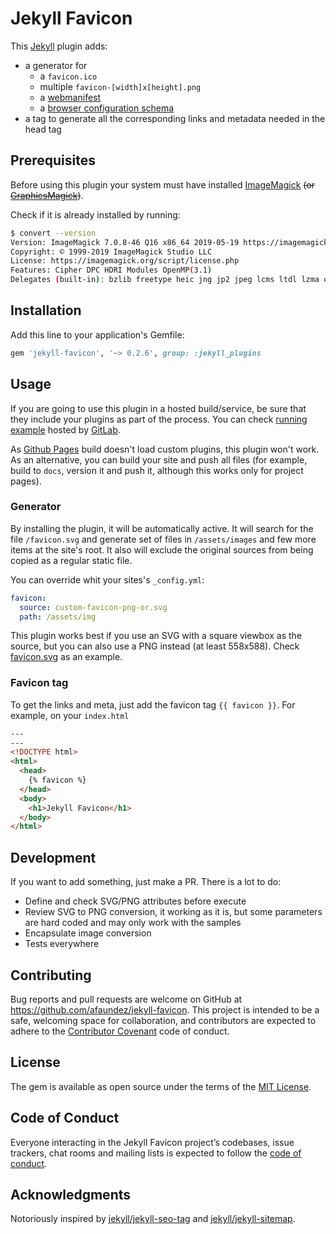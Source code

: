 # Jekyll Favicon

This [Jekyll](https://jekyllrb.com) plugin adds:

- a generator for
  - a `favicon.ico`
  - multiple `favicon-[width]x[height].png`
  - a [webmanifest](https://developer.mozilla.org/en-US/docs/Web/Manifest)
  - a [browser configuration schema](https://docs.microsoft.com/en-us/previous-versions/windows/internet-explorer/ie-developer/platform-apis/dn320426%28v=vs.85%29)
- a tag to generate all the corresponding links and metadata needed in the head tag

## Prerequisites

Before using this plugin your system must have installed [ImageMagick](http://www.imagemagick.org) ~~(or [GraphicsMagick](http://www.graphicsmagick.org/))~~.

Check if it is already installed by running:

```sh
$ convert --version
Version: ImageMagick 7.0.8-46 Q16 x86_64 2019-05-19 https://imagemagick.org
Copyright: © 1999-2019 ImageMagick Studio LLC
License: https://imagemagick.org/script/license.php
Features: Cipher DPC HDRI Modules OpenMP(3.1)
Delegates (built-in): bzlib freetype heic jng jp2 jpeg lcms ltdl lzma openexr png tiff webp xml zlib
```

## Installation

Add this line to your application's Gemfile:

```ruby
gem 'jekyll-favicon', '~> 0.2.6', group: :jekyll_plugins
```

## Usage

If you are going to use this plugin in a hosted build/service, be sure that they include your plugins as part of the process. You can check [running example](https://afaundez.gitlab.io/jekyll-favicon-example/) hosted by [GitLab](https://about.gitlab.com/features/pages/).

As [Github Pages](https://pages.github.com) build doesn't load custom plugins, this plugin won't work. As an alternative, you can build your site and push all files (for example, build to `docs`, version it and push it, although this works only for project pages).

### Generator

By installing the plugin, it will be automatically active. It will search for the file `/favicon.svg` and generate set of files in `/assets/images` and few more items at the site's root. It also will exclude the original sources from being copied as a regular static file.

You can override whit your sites's `_config.yml`:

```yaml
favicon:
  source: custom-favicon-png-or.svg
  path: /assets/img
```

This plugin works best if you use an SVG with a square viewbox as the source, but you can also use a PNG instead (at least 558x588). Check [favicon.svg](/test/fixtures/sites/minimal/favicon.svg) as an example.

### Favicon tag

To get the links and meta, just add the favicon tag `{{ favicon }}`. For example, on your `index.html`

```html
---
---
<!DOCTYPE html>
<html>
  <head>
    {% favicon %}
  </head>
  <body>
    <h1>Jekyll Favicon</h1>
  </body>
</html>
```

## Development

If you want to add something, just make a PR. There is a lot to do:

- Define and check SVG/PNG attributes before execute
- Review SVG to PNG conversion, it working as it is, but some parameters are hard coded and may only work with the samples
- Encapsulate image conversion
- Tests everywhere

## Contributing

Bug reports and pull requests are welcome on GitHub at https://github.com/afaundez/jekyll-favicon. This project is intended to be a safe, welcoming space for collaboration, and contributors are expected to adhere to the [Contributor Covenant](http://contributor-covenant.org) code of conduct.

## License

The gem is available as open source under the terms of the [MIT License](https://opensource.org/licenses/MIT).

## Code of Conduct

Everyone interacting in the Jekyll Favicon project’s codebases, issue trackers, chat rooms and mailing lists is expected to follow the [code of conduct](https://github.com/afaundez/jekyll-favicon/blob/master/CODE_OF_CONDUCT.md).

## Acknowledgments

Notoriously inspired by [jekyll/jekyll-seo-tag](https://github.com/jekyll/jekyll-seo-tag) and [jekyll/jekyll-sitemap](https://github.com/jekyll/jekyll-sitemap).
